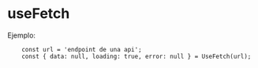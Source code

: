 # useFetch

Ejemplo:
```
    const url = 'endpoint de una api';
    const { data: null, loading: true, error: null } = UseFetch(url);

```
